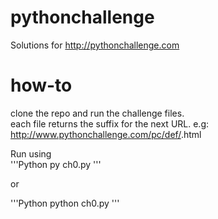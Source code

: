 # pythonchallenge
Solutions for http://pythonchallenge.com  

# how-to
clone the repo and run the challenge files.  
each file returns the suffix for the next URL.
e.g: http://www.pythonchallenge.com/pc/def/<SUFFIX>.html  

Run using  
'''Python
py ch0.py
'''

or

'''Python
python ch0.py
'''
